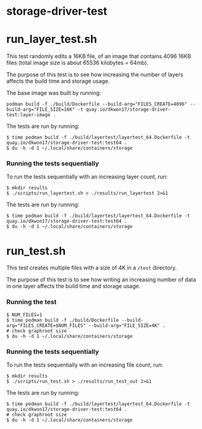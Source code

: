 # storage-driver-test

# run_layer_test.sh
This test randomly edits a 16KB file, of an image that contains 4096 16KB files (total image size is about 65536 kilobytes = 64mb).

The purpose of this test is to see how increasing the number of layers affects the build time and storage usage.

The base image was built by running:
```
podman build -f ./build/Dockerfile --build-arg="FILES_CREATE=4096" --build-arg="FILE_SIZE=16K" -t quay.io/dkwon17/storage-driver-test:layer-image .
```

The tests are run by running:
```
$ time podman build -f ./build/layertest/layertest_64.Dockerfile -t quay.io/dkwon17/storage-driver-test:test64 .
$ du -h -d 1 ~/.local/share/containers/storage
```

### Running the tests sequentially
To run the tests sequentially with an increasing layer count, run:
```
$ mkdir results
$ ./scripts/run_layertest.sh > ./results/run_layertest 2>&1
```

The tests are run by running:
```
$ time podman build -f ./build/layertest/layertest_64.Dockerfile -t quay.io/dkwon17/storage-driver-test:test64 .
$ du -h -d 1 ~/.local/share/containers/storage
```

# run_test.sh
This test creates multiple files with a size of 4K in a `/test` directory.

The purpose of this test is to see how writing an increasing number of data in one layer affects the build time and storage usage.

### Running the test
```
$ NUM_FILES=1
$ time podman build -f ./build/Dockerfile --build-arg="FILES_CREATE=$NUM_FILES" --build-arg="FILE_SIZE=4K" . 
# check graphroot size
$ du -h -d 1 ~/.local/share/containers/storage
```

### Running the tests sequentially
To run the tests sequentially with an increasing file count, run:
```
$ mkdir results
$ ./scripts/run_test.sh > ./results/run_test_out 2>&1
```

The tests are run by running:
```
$ time podman build -f ./build/layertest/layertest_64.Dockerfile -t quay.io/dkwon17/storage-driver-test:test64 .
# check graphroot size
$ du -h -d 1 ~/.local/share/containers/storage
```
